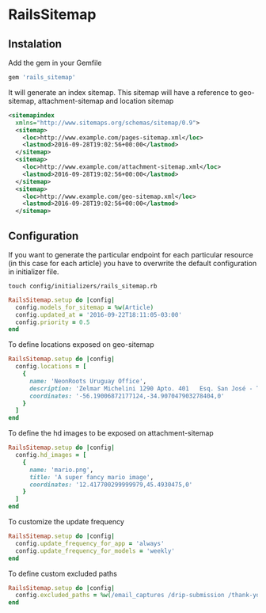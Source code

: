 # RailsSitemap

## Instalation

Add the gem in your Gemfile

```ruby
gem 'rails_sitemap'
```

It will generate an index sitemap. This sitemap will have a reference to geo-sitemap, attachment-sitemap and location sitemap

```xml
<sitemapindex
  xmlns="http://www.sitemaps.org/schemas/sitemap/0.9">
  <sitemap>
    <loc>http://www.example.com/pages-sitemap.xml</loc>
    <lastmod>2016-09-28T19:02:56+00:00</lastmod>
  </sitemap>
  <sitemap>
    <loc>http://www.example.com/attachment-sitemap.xml</loc>
    <lastmod>2016-09-28T19:02:56+00:00</lastmod>
  </sitemap>
  <sitemap>
    <loc>http://www.example.com/geo-sitemap.xml</loc>
    <lastmod>2016-09-28T19:02:56+00:00</lastmod>
  </sitemap>
```

## Configuration

If you want to generate the particular endpoint for each particular resource (in this case for each article) you have to overwrite the default configuration in initializer file.

```console
touch config/initializers/rails_sitemap.rb
```

```ruby
RailsSitemap.setup do |config|
  config.models_for_sitemap = %w(Article)
  config.updated_at = '2016-09-22T18:11:05-03:00'
  config.priority = 0.5
end
```

To define locations exposed on geo-sitemap

```ruby
RailsSitemap.setup do |config|
  config.locations = [
    {
      name: 'NeonRoots Uruguay Office',
      description: 'Zelmar Michelini 1290 Apto. 401   Esq. San José - Tel.  2909 0655',
      coordinates: '-56.19006872177124,-34.907047903278404,0'
    }
  ]
end
```

To define the hd images to be exposed on attachment-sitemap

```ruby
RailsSitemap.setup do |config|
  config.hd_images = [
    {
      name: 'mario.png',
      title: 'A super fancy mario image',
      coordinates: '12.417700299999979,45.4930475,0'
    }
  ]
end
```

To customize the update frequency

```ruby
RailsSitemap.setup do |config|
  config.update_frequency_for_app = 'always'
  config.update_frequency_for_models = 'weekly'
end
```

To define custom excluded paths

```ruby
RailsSitemap.setup do |config|
  config.excluded_paths = %w(/email_captures /drip-submission /thank-you)
end
```

